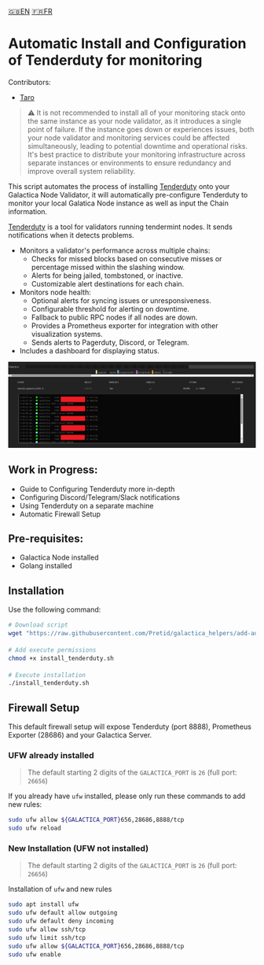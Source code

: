 [:uk:EN](./README.md) [:fr:FR](./README_FR.md)
# Automatic Install and Configuration of Tenderduty for monitoring

Contributors:
- [Taro](https://github.com/bobataro)

> :warning: It is not recommended to install all of your monitoring stack onto the same instance as your node validator, as it introduces a single point of failure. If the instance goes down or experiences issues, both your node validator and monitoring services could be affected simultaneously, leading to potential downtime and operational risks. It's best practice to distribute your monitoring infrastructure across separate instances or environments to ensure redundancy and improve overall system reliability.

This script automates the process of installing [Tenderduty](https://github.com/blockpane/tenderduty) onto your Galactica Node Validator, it will automatically pre-configure Tenderduty to monitor your local Galatica Node instance as well as input the Chain information.

[Tenderduty](https://github.com/blockpane/tenderduty/blob/main/docs/README.md) is a tool for validators running tendermint nodes. It sends notifications when it detects problems.

- Monitors a validator's performance across multiple chains:
    - Checks for missed blocks based on consecutive misses or percentage missed within the slashing window.
    - Alerts for being jailed, tombstoned, or inactive.
    - Customizable alert destinations for each chain.
- Monitors node health:
    - Optional alerts for syncing issues or unresponsiveness.
    - Configurable threshold for alerting on downtime.
    - Fallback to public RPC nodes if all nodes are down.
    - Provides a Prometheus exporter for integration with other visualization systems.
    - Sends alerts to Pagerduty, Discord, or Telegram.
- Includes a dashboard for displaying status.


![Tenderduty Dashboard](./images/Tenderduty%20Dashboard.png)

## Work in Progress:
- Guide to Configuring Tenderduty more in-depth 
- Configuring Discord/Telegram/Slack notifications
- Using Tenderduty on a separate machine
- Automatic Firewall Setup

## Pre-requisites:
- Galactica Node installed
- Golang installed



## Installation
Use the following command:

```bash
# Download script
wget "https://raw.githubusercontent.com/Pretid/galactica_helpers/add-auto-tenderduty/auto-install-tenderduty/install_tenderduty.sh"

# Add execute permissions
chmod +x install_tenderduty.sh

# Execute installation
./install_tenderduty.sh
```

## Firewall Setup
This default firewall setup will expose Tenderduty (port 8888), Prometheus Exporter (28686) and your Galactica Server.

### UFW already installed

> The default starting 2 digits of the `GALACTICA_PORT` is `26` (full port: `26656`) 

If you already have `ufw` installed, please only run these commands to add new rules:

```bash
sudo ufw allow ${GALACTICA_PORT}656,28686,8888/tcp
sudo ufw reload
```

### New Installation (UFW not installed)

> The default starting 2 digits of the `GALACTICA_PORT` is `26` (full port: `26656`) 

Installation of `ufw` and new rules
```bash
sudo apt install ufw 
sudo ufw default allow outgoing 
sudo ufw default deny incoming 
sudo ufw allow ssh/tcp 
sudo ufw limit ssh/tcp 
sudo ufw allow ${GALACTICA_PORT}656,28686,8888/tcp
sudo ufw enable
```


